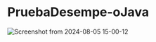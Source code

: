 # PruebaDesempe-oJava


![Screenshot from 2024-08-05 15-00-12](https://github.com/user-attachments/assets/01bd752f-5a72-4343-b0b3-57de26fd473e)
